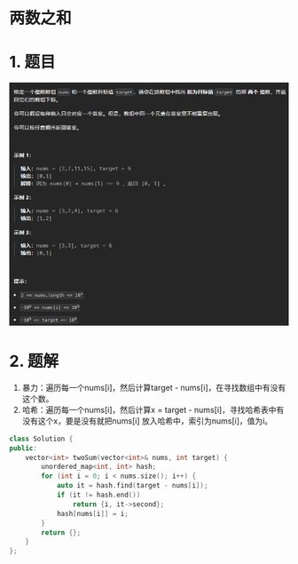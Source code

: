 # 两数之和

# 1. 题目

![](image/image_iQt8qvPH6z.png)

# 2. 题解

1. 暴力：遍历每一个nums\[i]，然后计算target - nums\[i]，在寻找数组中有没有这个数。
2. 哈希：遍历每一个nums\[i]，然后计算x = target - nums\[i]，寻找哈希表中有没有这个x，要是没有就把nums\[i] 放入哈希中，索引为nums\[i]，值为i。

```c++
class Solution {
public:
    vector<int> twoSum(vector<int>& nums, int target) {
        unordered_map<int, int> hash;
        for (int i = 0; i < nums.size(); i++) {
            auto it = hash.find(target - nums[i]);
            if (it != hash.end())
                return {i, it->second};
            hash[nums[i]] = i;
        }
        return {};
    }
};
```
